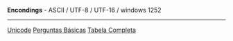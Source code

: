 **Encondings** - ASCII / UTF-8 / UTF-16 / windows 1252

***
[Unicode](https://home.unicode.org/)
[Perguntas Básicas](https://www.unicode.org/faq/basic_q.html)
[Tabela Completa](https://unicode-table.com/pt/)

